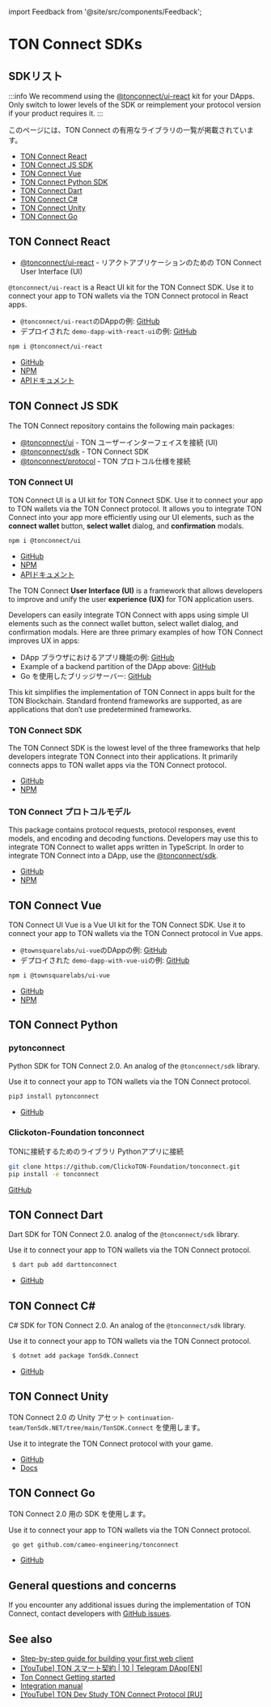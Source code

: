 import Feedback from '@site/src/components/Feedback';

# TON Connect SDKs

## SDKリスト

:::info
We recommend using the [@tonconnect/ui-react](https://github.com/ton-connect/sdk/tree/main/packages/ui-react) kit for your DApps. Only switch to lower levels of the SDK or reimplement your protocol version if your product requires it.
:::

このページには、TON Connect の有用なライブラリの一覧が掲載されています。

- [TON Connect React](/v3/guidelines/ton-connect/guidelines/developers#ton-connect-react)
- [TON Connect JS SDK](/v3/guidelines/ton-connect/guidelines/developers#ton-connect-js-sdk)
- [TON Connect Vue](/v3/guidelines/ton-connect/guidelines/developers#ton-connect-vue)
- [TON Connect Python SDK](/v3/guidelines/ton-connect/guidelines/developers#ton-connect-python)
- [TON Connect Dart](/v3/guidelines/ton-connect/guidelines/developers#ton-connect-dart)
- [TON Connect C#](/v3/guidelines/ton-connect/guidelines/developers#ton-connect-c)
- [TON Connect Unity](/v3/guidelines/ton-connect/guidelines/developers#ton-connect-unity)
- [TON Connect Go](/v3/guidelines/ton-connect/guidelines/developers#ton-connect-go)

## TON Connect React

- [@tonconnect/ui-react](https://github.com/ton-connect/sdk/tree/main/packages/ui-react) - リアクトアプリケーションのための TON Connect User Interface (UI)

`@tonconnect/ui-react` is a React UI kit for the TON Connect SDK. Use it to connect your app to TON wallets via the TON Connect protocol in React apps.

- `@tonconnect/ui-react`のDAppの例: [GitHub](https://github.com/ton-connect/demo-dapp-with-react-ui)
- デプロイされた `demo-dapp-with-react-ui`の例: [GitHub](https://ton-connect.github.io/demo-dapp-with-react-ui/)

```bash
npm i @tonconnect/ui-react
```

- [GitHub](https://github.com/ton-connect/sdk/tree/main/packages/ui-react)
- [NPM](https://www.npmjs.com/package/@tonconnect/ui-react)
- [APIドキュメント](https://ton-connect.github.io/sdk/modules/_tonconnect_ui_react.html)

## TON Connect JS SDK

The TON Connect repository contains the following main packages:

- [@tonconnect/ui](/v3/guidelines/ton-connect/guidelines/developers#ton-connect-ui) - TON ユーザーインターフェイスを接続 (UI)
- [@tonconnect/sdk](/v3/guidelines/ton-connect/guidelines/developers#ton-connect-sdk) - TON Connect SDK
- [@tonconnect/protocol](/v3/guidelines/ton-connect/guidelines/developers#ton-connect-protocol-models) - TON プロトコル仕様を接続

### TON Connect UI

TON Connect UI is a UI kit for TON Connect SDK. Use it to connect your app to TON wallets via the TON Connect protocol. It allows you to integrate TON Connect into your app more efficiently using our UI elements, such as the **connect wallet** button, **select wallet** dialog, and **confirmation** modals.

```bash
npm i @tonconnect/ui
```

- [GitHub](https://github.com/ton-connect/sdk/tree/main/packages/ui)
- [NPM](https://www.npmjs.com/package/@tonconnect/ui)
- [APIドキュメント](https://ton-connect.github.io/sdk/modules/_tonconnect_ui.html)

The TON Connect **User Interface (UI)** is a framework that allows developers to improve and unify the user **experience (UX)** for TON application users.

Developers can easily integrate TON Connect with apps using simple UI elements such as the connect wallet button, select wallet dialog, and confirmation modals. Here are three primary examples of how TON Connect improves UX in apps:

- DApp ブラウザにおけるアプリ機能の例: [GitHub](https://ton-connect.github.io/demo-dapp/)
- Example of a backend partition of the DApp above: [GitHub](https://github.com/ton-connect/demo-dapp-backend)
- Go を使用したブリッジサーバー: [GitHub](https://github.com/ton-connect/bridge)

This kit simplifies the implementation of TON Connect in apps built for the TON Blockchain. Standard frontend frameworks are supported, as are applications that don’t use predetermined frameworks.

### TON Connect SDK

The TON Connect SDK is the lowest level of the three frameworks that help developers integrate TON Connect into their applications. It primarily connects apps to TON wallet apps via the TON Connect protocol.

- [GitHub](https://github.com/ton-connect/sdk/tree/main/packages/sdk)
- [NPM](https://www.npmjs.com/package/@tonconnect/sdk)

### TON Connect プロトコルモデル

This package contains protocol requests, protocol responses, event models, and encoding and decoding functions. Developers may use this to integrate TON Connect to wallet apps written in TypeScript. In order to integrate TON Connect into a DApp, use the [@tonconnect/sdk](https://www.npmjs.com/package/@tonconnect/sdk).

- [GitHub](https://github.com/ton-connect/sdk/tree/main/packages/protocol)
- [NPM](https://www.npmjs.com/package/@tonconnect/protocol)

## TON Connect Vue

TON Connect UI Vue is a Vue UI kit for the TON Connect SDK. Use it to connect your app to TON wallets via the TON Connect protocol in Vue apps.

- `@townsquarelabs/ui-vue`のDAppの例: [GitHub](https://github.com/TownSquareXYZ/demo-dapp-with-vue-ui)
- デプロイされた `demo-dapp-with-vue-ui`の例: [GitHub](https://townsquarexyz.github.io/demo-dapp-with-vue-ui/)

```bash
npm i @townsquarelabs/ui-vue
```

- [GitHub](https://github.com/TownSquareXYZ/tonconnect-ui-vue)
- [NPM](https://www.npmjs.com/package/@townsquarelabs/ui-vue)

## TON Connect Python

### pytonconnect

Python SDK for TON Connect 2.0. An analog of the `@tonconnect/sdk` library.

Use it to connect your app to TON wallets via the TON Connect protocol.

```bash
pip3 install pytonconnect
```

- [GitHub](https://github.com/XaBbl4/pytonconnect)

### Clickoton-Foundation tonconnect

TONに接続するためのライブラリ Pythonアプリに接続

```bash
git clone https://github.com/ClickoTON-Foundation/tonconnect.git
pip install -e tonconnect
```

[GitHub](https://github.com/ClickoTON-Foundation/tonconnect)

## TON Connect Dart

Dart SDK for TON Connect 2.0. analog of the `@tonconnect/sdk` library.

Use it to connect your app to TON wallets via the TON Connect protocol.

```bash
 $ dart pub add darttonconnect
```

- [GitHub](https://github.com/romanovichim/dartTonconnect)

## TON Connect C\#

C# SDK for TON Connect 2.0. An analog of the `@tonconnect/sdk` library.

Use it to connect your app to TON wallets via the TON Connect protocol.

```bash
 $ dotnet add package TonSdk.Connect
```

- [GitHub](https://github.com/contination-team/TonSdk.NET/tree/main/TonSDK.Connect)

## TON Connect Unity

TON Connect 2.0 の Unity アセット `continuation-team/TonSdk.NET/tree/main/TonSDK.Connect` を使用します。

Use it to integrate the TON Connect protocol with your game.

- [GitHub](https://github.com/continuation-team/unity-ton-connect)
- [Docs](https://docs.tonsdk.net/user-manual/unity-tonconnect-2.0/getting-started)

## TON Connect Go

TON Connect 2.0 用の SDK を使用します。

Use it to connect your app to TON wallets via the TON Connect protocol.

```bash
 go get github.com/cameo-engineering/tonconnect
```

- [GitHub](https://github.com/cameo-engineering/tonconnect)

## General questions and concerns

If you encounter any additional issues during the implementation of TON Connect, contact developers with [GitHub issues](https://github.com/ton-blockchain/ton-connect/issues).

## See also

- [Step-by-step guide for building your first web client](https://helloworld.tonstudio.io/03-client/)
- [[YouTube] TON スマート契約 | 10 | Telegram DApp[EN]](https://www.youtube.com/watch?v=D6t3eZPdgAU\&t=254s\&ab_channel=AlefmanVladimir%5BEN%5D)
- [Ton Connect Getting started](https://github.com/ton-connect/sdk/tree/main/packages/sdk)
- [Integration manual](/v3/guidelines/ton-connect/guidelines/integration-with-javascript-sdk)
- [[YouTube] TON Dev Study TON Connect Protocol [RU]](https://www.youtube.com/playlist?list=PLyDBPwv9EPsCJ226xS5_dKmXXxWx1CKz_)

<Feedback />

